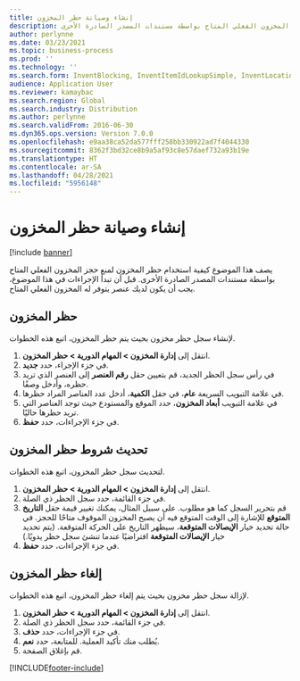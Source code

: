 ```yaml
---
title: إنشاء وصيانة حظر المخزون
description: يصف هذا الموضوع كيفية استخدام حظر المخزون لمنع حجز المخزون الفعلي المتاح بواسطة مستندات المصدر الصادرة الأخرى.
author: perlynne
ms.date: 03/23/2021
ms.topic: business-process
ms.prod: ''
ms.technology: ''
ms.search.form: InventBlocking, InventItemIdLookupSimple, InventLocationIdLookup
audience: Application User
ms.reviewer: kamaybac
ms.search.region: Global
ms.search.industry: Distribution
ms.author: perlynne
ms.search.validFrom: 2016-06-30
ms.dyn365.ops.version: Version 7.0.0
ms.openlocfilehash: e9aa38ca52da577fff258bb330922ad7f4044330
ms.sourcegitcommit: 8362f3bd32ce8b9a5af93c8e57daef732a93b19e
ms.translationtype: HT
ms.contentlocale: ar-SA
ms.lasthandoff: 04/28/2021
ms.locfileid: "5956148"
---
```

# <a name="create-and-maintain-an-inventory-blocking"></a>إنشاء وصيانة حظر المخزون

[!include [banner](../../includes/banner.md)]

يصف هذا الموضوع كيفية استخدام حظر المخزون لمنع حجز المخزون الفعلي المتاح بواسطة مستندات المصدر الصادرة الأخرى. قبل أن تبدأ الإجراءات في هذا الموضوع، يجب أن يكون لديك عنصر يتوفر له المخزون الفعلي المتاح.

## <a name="block-inventory"></a>حظر المخزون

لإنشاء سجل حظر مخزون بحيث يتم حظر المخزون، اتبع هذه الخطوات.

1. انتقل إلى **إدارة المخزون \> المهام الدورية \> حظر المخزون**.
1. في جزء الإجراء، حدد **جديد**.
1. في رأس سجل الحظر الجديد، قم بتعيين حقل **رقم العنصر** إلى العنصر الذي تريد حظره، وأدخل وصفًا.
1. في علامة التبويب السريعة **عام**، في حقل **الكمية**، أدخل عدد العناصر المراد حظرها.
1. في علامة التبويب **أبعاد المخزون**، حدد الموقع والمستودع حيث توجد العناصر التي تريد حظرها حاليًا.
1. في جزء الإجراءات، حدد **حفظ**.

## <a name="update-the-conditions-of-the-inventory-blocking"></a>تحديث شروط حظر المخزون

لتحديث سجل حظر المخزون، اتبع هذه الخطوات.

1. انتقل إلى **إدارة المخزون \> المهام الدورية \> حظر المخزون**.
1. في جزء القائمة، حدد سجل الحظر ذي الصلة.
1. قم بتحرير السجل كما هو مطلوب. على سبيل المثال، يمكنك تغيير قيمة حقل **التاريخ المتوقع** للإشارة إلى الوقت المتوقع فيه أن يصبح المخزون الموقوف متاحًا للحجز. في حالة تحديد خيار **الإيصالات المتوقعة**، سيظهر التاريخ على الحركة المتوقعة. (يتم تحديد خيار **الإيصالات المتوقعة** افتراضيًا عندما تنشئ سجل حظر يدويًا.)
1. في جزء الإجراءات، حدد **حفظ**.

## <a name="unblock-inventory"></a>إلغاء حظر المخزون

لإزالة سجل حظر مخزون بحيث يتم إلغاء حظر المخزون، اتبع هذه الخطوات.

1. انتقل إلى **إدارة المخزون \> المهام الدورية \> حظر المخزون**.
1. في جزء القائمة، حدد سجل الحظر ذي الصلة.
1. في جزء الإجراءات، حدد **حذف**.
1. يُطلب منك تأكيد العملية. للمتابعة، حدد **نعم**.
1. قم بإغلاق الصفحة.

[!INCLUDE[footer-include](../../../includes/footer-banner.md)]
